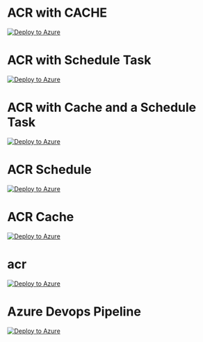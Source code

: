 # ACR with CACHE
[![Deploy to Azure](https://aka.ms/deploytoazurebutton)](https://portal.azure.com/#create/Microsoft.Template/uri/https%3A%2F%2Fraw.githubusercontent.com%2FMateuszSionkowski%2Facr%2Fmain%2Fmain.json)

# ACR with Schedule Task
[![Deploy to Azure](https://aka.ms/deploytoazurebutton)](https://portal.azure.com/#create/Microsoft.Template/uri/https%3A%2F%2Fraw.githubusercontent.com%2FMateuszSionkowski%2Facr%2Fmain%2Facrscheduleshell.json)

# ACR with Cache and a Schedule Task
[![Deploy to Azure](https://aka.ms/deploytoazurebutton)](https://portal.azure.com/#create/Microsoft.Template/uri/https%3A%2F%2Fraw.githubusercontent.com%2FMateuszSionkowski%2Facr%2Fmain%2Facr_with_cache_and_task.json)


# ACR Schedule
[![Deploy to Azure](https://aka.ms/deploytoazurebutton)](https://portal.azure.com/#create/Microsoft.Template/uri/https%3A%2F%2Fraw.githubusercontent.com%2FMateuszSionkowski%2Facr%2Fmain%2Facrschedule.json)

# ACR Cache
[![Deploy to Azure](https://aka.ms/deploytoazurebutton)](https://portal.azure.com/#create/Microsoft.Template/uri/https://raw.githubusercontent.com/MateuszSionkowski/acr/main/main.json)


# acr
[![Deploy to Azure](https://aka.ms/deploytoazurebutton)](https://portal.azure.com/#create/Microsoft.Template/uri/https%3A%2F%2Fraw.githubusercontent.com%2FMateuszSionkowski%2Facr%2Fmain%2Fmirror-acr-arm-template.json)


# Azure Devops Pipeline
[![Deploy to Azure](https://aka.ms/deploytoazurebutton)](https://portal.azure.com/?feature.customportal=false#create/Microsoft.Template/uri/https%3A%2F%2Fraw.githubusercontent.com%2FMateuszSionkowski%2Facr%2Fmain%2Fazure-devops-deploy.json)
